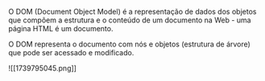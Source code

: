 O DOM (Document Object Model) é a representação de dados dos objetos que compõem a estrutura e o conteúdo de um documento na Web - uma página HTML é um documento.

O DOM representa o documento com nós e objetos (estrutura de árvore) que pode ser acessado e modificado.

![[1739795045.png]]